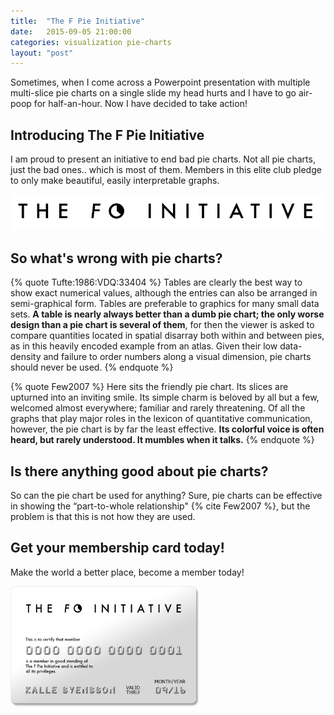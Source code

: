 ```yaml
---
title:  "The F Pie Initiative"
date:   2015-09-05 21:00:00
categories: visualization pie-charts
layout: "post"
---
```


Sometimes, when I come across a Powerpoint presentation with multiple multi-slice pie charts on a single slide my head hurts and I have to go air-poop for half-an-hour. Now I have decided to take action!

<!--more-->

## Introducing The F Pie Initiative

I am proud to present an initiative to end bad pie charts. Not all pie charts, just the bad ones.. which is most of them. Members in this elite club pledge to only make beautiful, easily interpretable graphs.

<img src="/images/fpie.png" class="center-block" />

## So what's wrong with pie charts?

{% quote Tufte:1986:VDQ:33404 %}
Tables are clearly the best way to show exact numerical values, although the entries can also be arranged in semi-graphical form. Tables are preferable to graphics for many small data sets. <b>A table is nearly always better than a dumb pie chart; the only worse design than a pie chart is several of them</b>, for then the viewer is asked to compare quantities located in spatial disarray both within and between pies, as in this heavily encoded example from an atlas. Given their low data-density and failure to order numbers along a visual dimension, pie charts should never be used.
{% endquote %}

{% quote Few2007 %}
Here sits the friendly pie chart. Its slices are upturned into an inviting smile. Its simple charm is beloved by all but a few, welcomed almost everywhere; familiar and rarely threatening. Of all the graphs that play major roles in the lexicon of quantitative communication, however, the pie chart is by far the least effective. <b>Its colorful voice is often heard, but rarely understood. It mumbles when it talks.</b>
{% endquote %}

## Is there anything good about pie charts?

So can the pie chart be used for anything? Sure, pie charts can be effective in showing the “part-to-whole relationship" {% cite Few2007 %}, but the problem is that this is not how they are used.

## Get your membership card today!

Make the world a better place, become a member today!

<img src="/images/card.png" style="width:60%" class="center-block"/>
